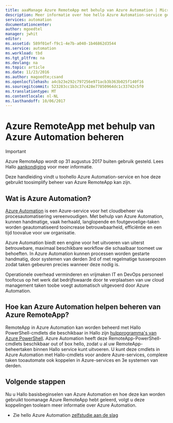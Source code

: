 ```yaml
---
title: aaaManage Azure RemoteApp met behulp van Azure Automation | Microsoft Docs
description: Meer informatie over hoe hello Azure Automation-service gebruikte toomanage Azure RemoteApp kan worden.
services: automation
documentationcenter: 
author: mgoedtel
manager: jwhit
editor: 
ms.assetid: 589f01ef-f9c1-4e7b-a040-1b46862d3544
ms.service: automation
ms.workload: tbd
ms.tgt_pltfrm: na
ms.devlang: na
ms.topic: article
ms.date: 11/23/2016
ms.author: magoedte;csand
ms.openlocfilehash: a4cb23e292c797256e971acb3b363b025f140f16
ms.sourcegitcommit: 523283cc1b3c37c428e77850964dc1c33742c5f0
ms.translationtype: MT
ms.contentlocale: nl-NL
ms.lasthandoff: 10/06/2017
---
```

# <a name="managing-azure-remoteapp-using-azure-automation"></a>Azure RemoteApp met behulp van Azure Automation beheren
> [!IMPORTANT]
> Azure RemoteApp wordt op 31 augustus 2017 buiten gebruik gesteld. Lees Hallo [aankondiging](https://go.microsoft.com/fwlink/?linkid=821148) voor meer informatie.
> 
> 

Deze handleiding vindt u toohello Azure Automation-service en hoe deze gebruikt toosimplify beheer van Azure RemoteApp kan zijn.

## <a name="what-is-azure-automation"></a>Wat is Azure Automation?
[Azure Automation](../automation/automation-intro.md) is een Azure-service voor het cloudbeheer via procesautomatisering vereenvoudigen. Met behulp van Azure Automation, kunnen handmatige, vaak herhaald, langlopende en foutgevoelige-taken worden geautomatiseerd tooincrease betrouwbaarheid, efficiëntie en een tijd toovalue voor uw organisatie.

Azure Automation biedt een engine voor het uitvoeren van uiterst betrouwbare, maximaal beschikbare workflow die schaalbaar toomeet uw behoeften. In Azure Automation kunnen processen worden gestarte handmatig, door systemen van derden 3rd of met regelmatige tussenpozen zodat taken gebeuren precies wanneer deze nodig is.

Operationele overhead verminderen en vrijmaken IT en DevOps personeel toofocus op het werk dat bedrijfswaarde door te verplaatsen van uw cloud management taken toobe voegt automatisch uitgevoerd door Azure Automation.

## <a name="how-can-azure-automation-help-manage-azure-remoteapp"></a>Hoe kan Azure Automation helpen beheren van Azure RemoteApp?
RemoteApp in Azure Automation kan worden beheerd met Hallo PowerShell-cmdlets die beschikbaar in Hallo zijn [hulpprogramma's van Azure PowerShell](https://msdn.microsoft.com/library/azure/jj156055.aspx). Azure Automation heeft deze RemoteApp-PowerShell-cmdlets beschikbaar out of box hello, zodat u al uw RemoteApp-beheertaken binnen Hallo service kunt uitvoeren. U kunt deze cmdlets in Azure Automation met Hallo-cmdlets voor andere Azure-services, complexe taken tooautomate ook koppelen in Azure-services en 3e systemen van derden.

## <a name="next-steps"></a>Volgende stappen
Nu u Hallo basisbeginselen van Azure Automation en hoe deze kan worden gebruikt toomanage Azure RemoteApp hebt geleerd, volgt u deze koppelingen toolearn meer informatie over Azure Automation.

* Zie hello Azure Automation [zelfstudie aan de slag](../automation/automation-first-runbook-graphical.md)

